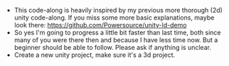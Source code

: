 - This code-along is heavily inspired by my previous more thorough (2d) unity code-along. If you miss some more basic explanations, maybe look there: https://github.com/Powersource/unity-ld-demo
- So yes I'm going to progress a little bit faster than last time, both since many of you were there then and because I have less time now. But a beginner should be able to follow. Please ask if anything is unclear.
- Create a new unity project, make sure it's a 3d project.